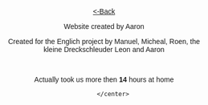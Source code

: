 
<html xmlns='http://www.w3.org/1999/xhtml' lang='' xml:lang=''>
<head>
	<meta charset='utf-8' />
	<meta name='viewport' content='width=device-width, user-scalable=no' />
	<title>Casio</title>
<style>
* {box-sizing: border-box}
  .page-header{
color:#ffff;
background-color:#A067AB;
background-image:linear-gradient(120deg,#5073B8,#A067AB);
}
/* Set height of body and the document to 100% */
body, html {
  height: 100%;
  margin: 0;
  font-family: Arial;
}
  </style>
  </head>
  <body>
    <center>
     <a href="https://aaron100-prog.github.io/futurecasio.github.io/"><-Back</a>
       <p>Website created by Aaron<p>
       <p>Created for the Englich project by Manuel, Micheal, Roen, the kleine Dreckschleuder Leon and Aaron<p>
       <p><br></p>
       <p>Actually took us more then <b>14</b> hours at home</p>
       
         </center>
  </body>
